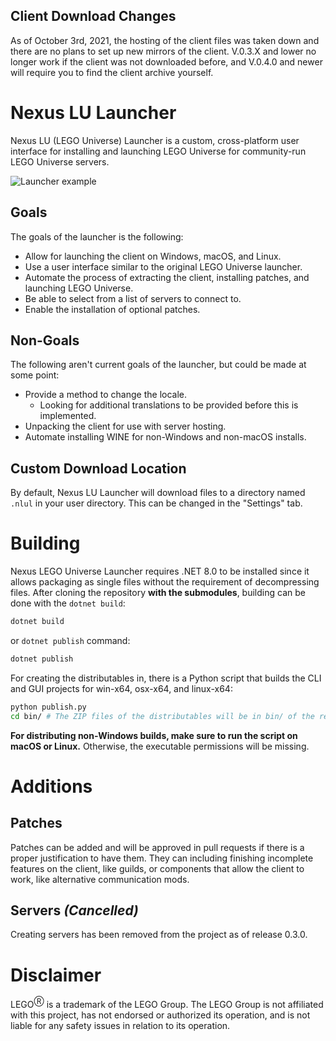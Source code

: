 ## Client Download Changes
As of October 3rd, 2021, the hosting of the client files was taken down and
there are no plans to set up new mirrors of the client. V.0.3.X and lower no
longer work if the client was not downloaded before, and V.0.4.0 and newer will
require you to find the client archive yourself.

# Nexus LU Launcher
Nexus LU (LEGO Universe) Launcher is a custom, cross-platform
user interface for installing and launching LEGO Universe
for community-run LEGO Universe servers.

![Launcher example](images/launcher.png)

## Goals
The goals of the launcher is the following:
* Allow for launching the client on Windows, macOS, and Linux.
* Use a user interface similar to the original LEGO Universe launcher.
* Automate the process of extracting the client, installing patches,
  and launching LEGO Universe.
* Be able to select from a list of servers to connect to.
* Enable the installation of optional patches.

## Non-Goals
The following aren't current goals of the launcher, but could
be made at some point:
* Provide a method to change the locale.
  * Looking for additional translations to be provided before this is implemented.
* Unpacking the client for use with server hosting.
* Automate installing WINE for non-Windows and non-macOS installs.

## Custom Download Location
By default, Nexus LU Launcher will download files to a directory named
`.nlul` in your user directory. This can be changed in the "Settings" tab.

# Building
Nexus LEGO Universe Launcher requires .NET 8.0 to be installed
since it allows packaging as single files without the requirement of
decompressing files. After cloning the repository **with the submodules**,
building can be done with the `dotnet build`:
```bash
dotnet build
```
or `dotnet publish` command:
```bash
dotnet publish
```

For creating the distributables in, there is a Python script that builds the
CLI and GUI projects for win-x64, osx-x64, and linux-x64:
```bash
python publish.py
cd bin/ # The ZIP files of the distributables will be in bin/ of the repository.
```

**For distributing non-Windows builds, make sure to run the script on
macOS or Linux.** Otherwise, the executable permissions will be missing.

# Additions
## Patches
Patches can be added and will be approved in pull requests if there
is a proper justification to have them. They can including finishing incomplete
features on the client, like guilds, or components that allow the client
to work, like alternative communication mods.

## Servers *(Cancelled)*
Creating servers has been removed from the project as of release 0.3.0.

# Disclaimer
LEGO<sup>Ⓡ</sup> is a trademark of the LEGO Group. The LEGO Group is not
affiliated with this project, has not endorsed or authorized its operation,
and is not liable for any safety issues in relation to its operation.
